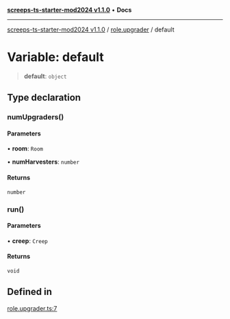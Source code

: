 [**screeps-ts-starter-mod2024 v1.1.0**](../../README.md) • **Docs**

***

[screeps-ts-starter-mod2024 v1.1.0](../../modules.md) / [role.upgrader](../README.md) / default

# Variable: default

> **default**: `object`

## Type declaration

### numUpgraders()

#### Parameters

• **room**: `Room`

• **numHarvesters**: `number`

#### Returns

`number`

### run()

#### Parameters

• **creep**: `Creep`

#### Returns

`void`

## Defined in

[role.upgrader.ts:7](https://github.com/Kaimodo/screeps-ts-starter-mod2024/blob/a5b73b336d65167dfd0cbe18548fc5cecc5905cf/src/role.upgrader.ts#L7)

